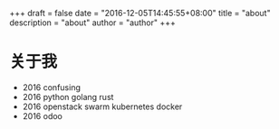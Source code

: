 +++
draft = false
date = "2016-12-05T14:45:55+08:00"
title = "about"
description = "about"
author = "author"
+++

# 关于我

- 2016 confusing
- 2016 python golang rust
- 2016 openstack swarm kubernetes docker
- 2016 odoo
